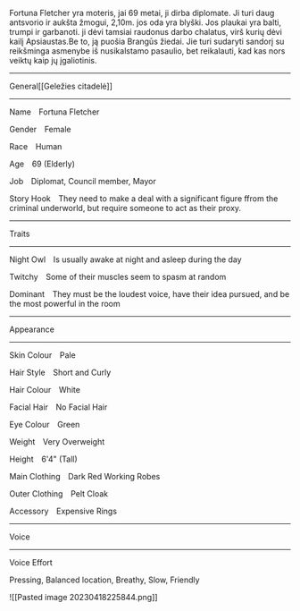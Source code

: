 Fortuna Fletcher yra moteris, jai 69 metai, ji dirba diplomate. Ji turi daug antsvorio ir aukšta žmogui, 2,10m. jos oda yra blyški. Jos plaukai yra balti, trumpi ir garbanoti. ji dėvi tamsiai raudonus darbo chalatus, virš kurių dėvi kailį Apsiaustas.Be to, ją puošia Brangūs žiedai.
Jie turi sudaryti sandorį su reikšminga asmenybe iš nusikalstamo pasaulio, bet reikalauti, kad kas nors veiktų kaip jų įgaliotinis.

---

General[[Geležies citadelė]]

---

Name Fortuna Fletcher

Gender Female

Race Human

Age 69 (Elderly)

Job Diplomat, Council member, Mayor

Story Hook They need to make a deal with a significant figure ffrom the criminal underworld, but require someone to act as their proxy.

---

Traits

---

Night Owl Is usually awake at night and asleep during the day

Twitchy Some of their muscles seem to spasm at random

Dominant They must be the loudest voice, have their idea pursued, and be the most powerful in the room

---

Appearance

---

Skin Colour Pale

Hair Style Short and Curly

Hair Colour White

Facial Hair No Facial Hair

Eye Colour Green

Weight Very Overweight

Height 6'4" (Tall)

Main Clothing Dark Red Working Robes

Outer Clothing Pelt Cloak

Accessory Expensive Rings

---

Voice

---

Voice Effort 


Pressing, Balanced location, Breathy, Slow, Friendly


![[Pasted image 20230418225844.png]]